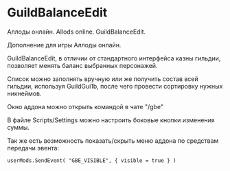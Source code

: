 # GuildBalanceEdit
Аллоды онлайн. Allods online. GuildBalanceEdit.

Дополнение для игры Аллоды онлайн.

GuildBalanceEdit, в отличии от стандартного интерфейса казны гильдии, позволяет менять баланс выбранных персонажей.

Список можно заполнять вручную или же получить состав всей гильдии, используя GuildGui1b, после чего провести сортировку нужных никнеймов.

Окно аддона можно открыть командой в чате "/gbe"

В файле Scripts/Settings можно настроить боковые кнопки изменения суммы.

Так же есть возможность показать/скрыть меню аддона по средствам передачи эвента:
```
userMods.SendEvent( "GBE_VISIBLE", { visible = true } )

